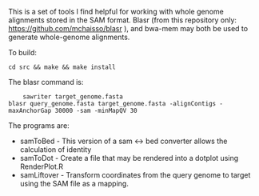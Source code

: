 This is a set of tools I find helpful for working with whole genome
alignments stored in the SAM format.  Blasr (from this repository 
only: https://github.com/mchaisso/blasr ), and bwa-mem may both be
used to generate whole-genome alignments.

To build:

    cd src && make && make install

The blasr command is:

		sawriter target_genome.fasta
    blasr query_genome.fasta target_genome.fasta -alignContigs -maxAnchorGap 30000 -sam -minMapQV 30


The programs are:
+ samToBed - This version of a sam <-> bed converter allows the calculation of identity
+ samToDot - Create a file that may be rendered into a dotplot using RenderPlot.R
+ samLiftover - Transform coordinates from the query genome to target using the SAM file as a mapping.




